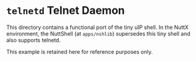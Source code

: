 # `telnetd` Telnet Daemon

This directory contains a functional port of the tiny uIP shell. In the NuttX
environment, the NuttShell (at `apps/nshlib`) supersedes this tiny shell and
also supports telnetd.

This example is retained here for reference purposes only.
